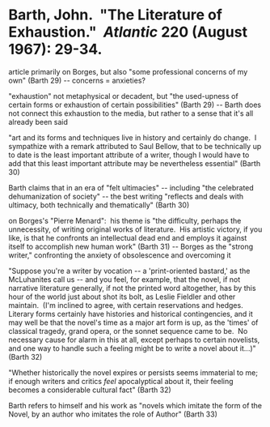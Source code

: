 # Barth, John.  "The Literature of Exhaustion."  *Atlantic* 220 (August 1967): 29-34.


article primarily on Borges, but also "some professional concerns of my own" (Barth 29) -- concerns = anxieties?

"exhaustion" not metaphysical or decadent, but "the used-upness of certain forms or exhaustion of certain possibilities" (Barth 29) -- Barth does not connect this exhaustion to the media, but rather to a sense that it's all already been said

"art and its forms and techniques live in history and certainly do change.  I sympathize with a remark attributed to Saul Bellow, that to be technically up to date is the least important attribute of a writer, though I would have to add that this least important attribute may be nevertheless essential" (Barth 30)

Barth claims that in an era of "felt ultimacies" -- including "the celebrated dehumanization of society" -- the best writing "reflects and deals with ultimacy, both technically and thematically" (Barth 30)

on Borges's "Pierre Menard":  his theme is "the difficulty, perhaps the unnecessity, of writing original works of literature.  His artistic victory, if you like, is that he confronts an intellectual dead end and employs it against itself to accomplish new human work" (Barth 31) -- Borges as the "strong writer," confronting the anxiety of obsolescence and overcoming it

"Suppose you're a writer by vocation -- a 'print-oriented bastard,' as the McLuhanites call us -- and you feel, for example, that the novel, if not narrative literature generally, if not the printed word altogether, has by this hour of the world just about shot its bolt, as Leslie Fieldler and other maintain.  (I'm inclined to agree, with certain reservations and hedges.  Literary forms certainly have histories and historical contingencies, and it may well be that the novel's time as a major art form is up, as the 'times' of classical tragedy, grand opera, or the sonnet sequence came to be.  No necessary cause for alarm in this at all, except perhaps to certain novelists, and one way to handle such a feeling might be to write a novel about it...)" (Barth 32)

"Whether historically the novel expires or persists seems immaterial to me; if enough writers and critics *feel* apocalyptical about it, their feeling becomes a considerable cultural fact" (Barth 32)

Barth refers to himself and his work as "novels which imitate the form of the Novel, by an author who imitates the role of Author" (Barth 33)
